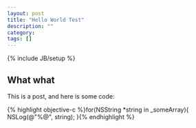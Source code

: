 ```yaml
---
layout: post
title: "Hello World Test"
description: ""
category: 
tags: []
---
```

{% include JB/setup %}

What what
---------

This is a post, and here is some code:

{% highlight objective-c %}for(NSString *string in _someArray){
	NSLog(@"%@", string);
}{% endhighlight %}